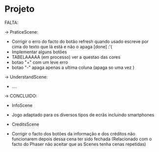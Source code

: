 # Projeto
FALTA:

-> PraticeScene:
* Corrigir o erro do facto do botão refresh quando usado escreve por cima do texto que lá está e não o apaga [done] :'( 
* Implementar alguns botões
* TABELAAAAA (em processo) ver a questao das cores
* botao "+" com um leve erro  
* botao "-" apaga apenas a ultima coluna (apaga so uma vez )


-> UnderstandScene:
* .... 










-> CONCLUIDO:

* InfoScene 

* Jogo adaptado para os diversos tipos de ecrãs incluindo smartphones

*  CreditsScene

* Corrigir o facto dos botões da informação e dos créditos não funcionarem depois dessa cena ter sido fechada (Relacionado com o facto do Phaser não aceitar que as Scenes tenha cenas repetidas) 


